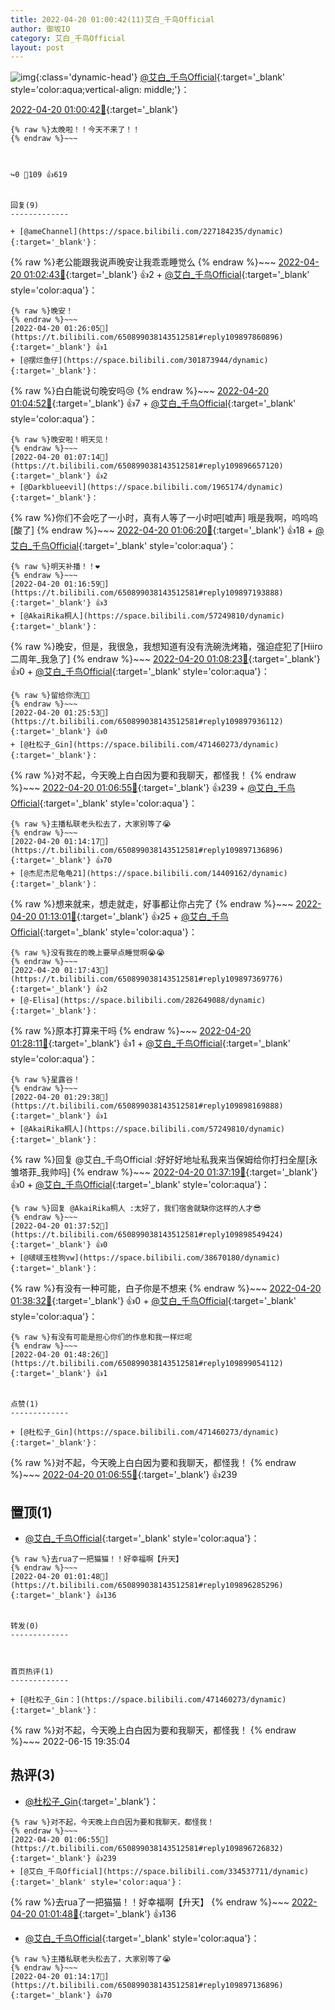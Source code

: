 ```yaml
---
title: 2022-04-20 01:00:42(11)艾白_千鸟Official
author: 御坂IO
category: 艾白_千鸟Official
layout: post
---
```


![img](/images/9ae8b9445fd0665cc014d9080156a45271be73c6.jpg){:class='dynamic-head'}
[@艾白_千鸟Official](https://space.bilibili.com/334537711/dynamic){:target='_blank' style='color:aqua;vertical-align: middle;'}：

[2022-04-20 01:00:42🔗](https://t.bilibili.com/650899038143512581){:target='_blank'}

~~~
{% raw %}太晚啦！！今天不来了！！
{% endraw %}~~~



↪️0 💬109 👍619


回复(9)
-------------

+ [@ameChannel](https://space.bilibili.com/227184235/dynamic){:target='_blank'}：
~~~
{% raw %}老公能跟我说声晚安让我乖乖睡觉么
{% endraw %}~~~
[2022-04-20 01:02:43🔗](https://t.bilibili.com/650899038143512581#reply109896307664){:target='_blank'} 👍2
    + [@艾白_千鸟Official](https://space.bilibili.com/334537711/dynamic){:target='_blank' style='color:aqua'}：
~~~
{% raw %}晚安！
{% endraw %}~~~
[2022-04-20 01:26:05🔗](https://t.bilibili.com/650899038143512581#reply109897860896){:target='_blank'} 👍1
+ [@摆烂鱼仔](https://space.bilibili.com/301873944/dynamic){:target='_blank'}：
~~~
{% raw %}白白能说句晚安吗😢
{% endraw %}~~~
[2022-04-20 01:04:52🔗](https://t.bilibili.com/650899038143512581#reply109896441184){:target='_blank'} 👍7
    + [@艾白_千鸟Official](https://space.bilibili.com/334537711/dynamic){:target='_blank' style='color:aqua'}：
~~~
{% raw %}晚安啦！明天见！
{% endraw %}~~~
[2022-04-20 01:07:14🔗](https://t.bilibili.com/650899038143512581#reply109896657120){:target='_blank'} 👍2
+ [@Darkblueevil](https://space.bilibili.com/1965174/dynamic){:target='_blank'}：
~~~
{% raw %}你们不会吃了一小时，真有人等了一小时吧[嘘声]
哦是我啊，呜呜呜[酸了]
{% endraw %}~~~
[2022-04-20 01:06:20🔗](https://t.bilibili.com/650899038143512581#reply109896626736){:target='_blank'} 👍18
    + [@艾白_千鸟Official](https://space.bilibili.com/334537711/dynamic){:target='_blank' style='color:aqua'}：
~~~
{% raw %}明天补播！！❤️
{% endraw %}~~~
[2022-04-20 01:16:59🔗](https://t.bilibili.com/650899038143512581#reply109897193888){:target='_blank'} 👍3
+ [@AkaiRika桐人](https://space.bilibili.com/57249810/dynamic){:target='_blank'}：
~~~
{% raw %}晚安，但是，我很急，我想知道有没有洗碗洗烤箱，强迫症犯了[Hiiro二周年_我急了]
{% endraw %}~~~
[2022-04-20 01:08:23🔗](https://t.bilibili.com/650899038143512581#reply109896684544){:target='_blank'} 👍0
    + [@艾白_千鸟Official](https://space.bilibili.com/334537711/dynamic){:target='_blank' style='color:aqua'}：
~~~
{% raw %}留给你洗👍🏻
{% endraw %}~~~
[2022-04-20 01:25:53🔗](https://t.bilibili.com/650899038143512581#reply109897936112){:target='_blank'} 👍0
+ [@杜松子_Gin](https://space.bilibili.com/471460273/dynamic){:target='_blank'}：
~~~
{% raw %}对不起，今天晚上白白因为要和我聊天，都怪我！
{% endraw %}~~~
[2022-04-20 01:06:55🔗](https://t.bilibili.com/650899038143512581#reply109896726832){:target='_blank'} 👍239
    + [@艾白_千鸟Official](https://space.bilibili.com/334537711/dynamic){:target='_blank' style='color:aqua'}：
~~~
{% raw %}主播私联老头松去了，大家别等了😭
{% endraw %}~~~
[2022-04-20 01:14:17🔗](https://t.bilibili.com/650899038143512581#reply109897136896){:target='_blank'} 👍70
+ [@杰尼杰尼龟龟21](https://space.bilibili.com/14409162/dynamic){:target='_blank'}：
~~~
{% raw %}想来就来，想走就走，好事都让你占完了
{% endraw %}~~~
[2022-04-20 01:13:01🔗](https://t.bilibili.com/650899038143512581#reply109897024224){:target='_blank'} 👍25
    + [@艾白_千鸟Official](https://space.bilibili.com/334537711/dynamic){:target='_blank' style='color:aqua'}：
~~~
{% raw %}没有我在的晚上要早点睡觉啊😭😭
{% endraw %}~~~
[2022-04-20 01:17:43🔗](https://t.bilibili.com/650899038143512581#reply109897369776){:target='_blank'} 👍2
+ [@-Elisa](https://space.bilibili.com/282649088/dynamic){:target='_blank'}：
~~~
{% raw %}原本打算来干吗
{% endraw %}~~~
[2022-04-20 01:28:11🔗](https://t.bilibili.com/650899038143512581#reply109897903264){:target='_blank'} 👍1
    + [@艾白_千鸟Official](https://space.bilibili.com/334537711/dynamic){:target='_blank' style='color:aqua'}：
~~~
{% raw %}星露谷！
{% endraw %}~~~
[2022-04-20 01:29:38🔗](https://t.bilibili.com/650899038143512581#reply109898169888){:target='_blank'} 👍1
+ [@AkaiRika桐人](https://space.bilibili.com/57249810/dynamic){:target='_blank'}：
~~~
{% raw %}回复 @艾白_千鸟Official :好好好地址私我来当保姆给你打扫全屋[永雏塔菲_我帅吗]
{% endraw %}~~~
[2022-04-20 01:37:19🔗](https://t.bilibili.com/650899038143512581#reply109898387760){:target='_blank'} 👍0
    + [@艾白_千鸟Official](https://space.bilibili.com/334537711/dynamic){:target='_blank' style='color:aqua'}：
~~~
{% raw %}回复 @AkaiRika桐人 :太好了，我们宿舍就缺你这样的人才😎
{% endraw %}~~~
[2022-04-20 01:37:52🔗](https://t.bilibili.com/650899038143512581#reply109898549424){:target='_blank'} 👍0
+ [@啵啵玉桂狗vw](https://space.bilibili.com/38670180/dynamic){:target='_blank'}：
~~~
{% raw %}有没有一种可能，白子你是不想来
{% endraw %}~~~
[2022-04-20 01:38:32🔗](https://t.bilibili.com/650899038143512581#reply109898720928){:target='_blank'} 👍0
    + [@艾白_千鸟Official](https://space.bilibili.com/334537711/dynamic){:target='_blank' style='color:aqua'}：
~~~
{% raw %}有没有可能是担心你们的作息和我一样烂呢
{% endraw %}~~~
[2022-04-20 01:48:26🔗](https://t.bilibili.com/650899038143512581#reply109899054112){:target='_blank'} 👍1


点赞(1)
-------------

+ [@杜松子_Gin](https://space.bilibili.com/471460273/dynamic){:target='_blank'}：
~~~
{% raw %}对不起，今天晚上白白因为要和我聊天，都怪我！
{% endraw %}~~~
[2022-04-20 01:06:55🔗](https://t.bilibili.com/650899038143512581#reply109896726832){:target='_blank'} 👍239


置顶(1)
-------------

+ [@艾白_千鸟Official](https://space.bilibili.com/334537711/dynamic){:target='_blank' style='color:aqua'}：
~~~
{% raw %}去rua了一把猫猫！！好幸福啊【升天】
{% endraw %}~~~
[2022-04-20 01:01:48🔗](https://t.bilibili.com/650899038143512581#reply109896285296){:target='_blank'} 👍136


转发(0)
-------------



首页热评(1)
-------------

+ [@杜松子_Gin：](https://space.bilibili.com/471460273/dynamic){:target='_blank'}：
~~~
{% raw %}对不起，今天晚上白白因为要和我聊天，都怪我！
{% endraw %}~~~
2022-06-15 19:35:04


热评(3)
-------------

+ [@杜松子_Gin](https://space.bilibili.com/471460273/dynamic){:target='_blank'}：
~~~
{% raw %}对不起，今天晚上白白因为要和我聊天，都怪我！
{% endraw %}~~~
[2022-04-20 01:06:55🔗](https://t.bilibili.com/650899038143512581#reply109896726832){:target='_blank'} 👍239
+ [@艾白_千鸟Official](https://space.bilibili.com/334537711/dynamic){:target='_blank' style='color:aqua'}：
~~~
{% raw %}去rua了一把猫猫！！好幸福啊【升天】
{% endraw %}~~~
[2022-04-20 01:01:48🔗](https://t.bilibili.com/650899038143512581#reply109896285296){:target='_blank'} 👍136
+ [@艾白_千鸟Official](https://space.bilibili.com/334537711/dynamic){:target='_blank' style='color:aqua'}：
~~~
{% raw %}主播私联老头松去了，大家别等了😭
{% endraw %}~~~
[2022-04-20 01:14:17🔗](https://t.bilibili.com/650899038143512581#reply109897136896){:target='_blank'} 👍70


